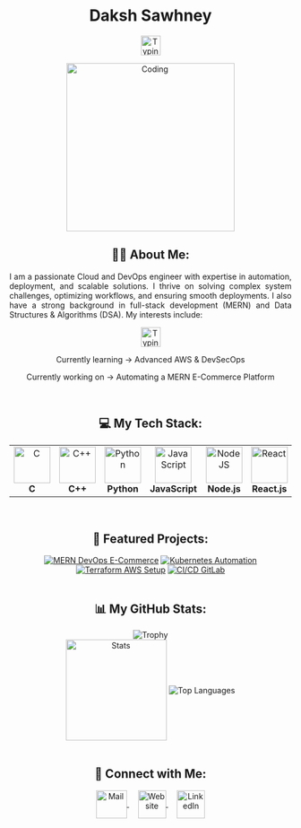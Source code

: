 <h1 align="center">Daksh Sawhney</h1>
<p align="center">
   <img src="https://readme-typing-svg.demolab.com?font=Roboto+Slab&color=%237E3ACE&size=30&center=true&vCenter=true&width=450&duration=1500&pause=1000&lines=Cloud+Engineer;DevOps+Enthusiast;MERN+Stack+Developer;DSA+Practitioner" width="auto" height="35" alt="Typing"/>
</p>
<p align="center">
  <img src="https://res.cloudinary.com/dry07iyvo/image/upload/v1735366890/coding_utrxxa.gif" width="300" height="auto" alt="Coding"/>
</p>
<h2 align="center">👨‍💻 About Me:</h2>
<p align="justify">I am a passionate Cloud and DevOps engineer with expertise in automation, deployment, and scalable solutions. I thrive on solving complex system challenges, optimizing workflows, and ensuring smooth deployments. I also have a strong background in full-stack development (MERN) and Data Structures & Algorithms (DSA). My interests include:</p>
<p align="center">
   <img src="https://readme-typing-svg.demolab.com?font=Roboto+Slab&color=%237E3ACE&size=30&center=true&vCenter=true&width=450&duration=1500&pause=1000&lines=Cloud+Computing;DevOps;Kubernetes;AWS;CI/CD+Automation" width="auto" height="35" alt="Typing"/>
</p>
<p align="center">Currently learning -> Advanced AWS & DevSecOps</p>
<p align="center">Currently working on -> Automating a MERN E-Commerce Platform</p>
<br>
<h2 align="center">💻 My Tech Stack:</h2>
<table align="center">
<tr>
   <td align="center"><img src="https://cdn.worldvectorlogo.com/logos/c-1.svg" width="65" height="65" alt="C"/><br><b>C</b></td>
   <td align="center"><img src="https://cdn.worldvectorlogo.com/logos/c.svg" width="65" height="65" alt="C++"/><br><b>C++</b></td>
   <td align="center"><img src="https://cdn.worldvectorlogo.com/logos/python-5.svg" width="65" height="65" alt="Python"/><br><b>Python</b></td>
   <td align="center"><img src="https://cdn.worldvectorlogo.com/logos/javascript.svg" width="65" height="65" alt="JavaScript"/><br><b>JavaScript</b></td>
   <td align="center"><img src="https://cdn.worldvectorlogo.com/logos/nodejs-icon.svg" width="65" height="65" alt="NodeJS"/><br><b>Node.js</b></td>
   <td align="center"><img src="https://cdn.worldvectorlogo.com/logos/react-1.svg" width="65" height="65" alt="React"/><br><b>React.js</b></td>
   <td align="center"><img src="https://cdn.worldvectorlogo.com/logos/mongodb-icon-1-1.svg" width="65" height="65" alt="MongoDB"/><br><b>MongoDB</b></td>
   <td align="center"><img src="https://cdn.worldvectorlogo.com/logos/docker-icon.svg" width="65" height="65" alt="Docker"/><br><b>Docker</b></td>
   <td align="center"><img src="https://cdn.worldvectorlogo.com/logos/kubernetes.svg" width="65" height="65" alt="Kubernetes"/><br><b>Kubernetes</b></td>
   <td align="center"><img src="https://cdn.worldvectorlogo.com/logos/aws-2.svg" width="65" height="65" alt="AWS"/><br><b>AWS</b></td>
   <td align="center"><img src="https://cdn.worldvectorlogo.com/logos/terraform-enterprise.svg" width="65" height="65" alt="Terraform"/><br><b>Terraform</b></td>
   <td align="center"><img src="https://cdn.worldvectorlogo.com/logos/git-icon.svg" width="65" height="65" alt="Git"/><br><b>Git</b></td>
</tr>
</table>
<br>
<h2 align="center">📕 Featured Projects:</h2>
<div align="center">
<a href="https://github.com/dakshsir/mern-ecommerce-devops"><img src="https://github-readme-stats.vercel.app/api/pin/?username=dakshsir&repo=mern-ecommerce-devops&theme=transparent" alt="MERN DevOps E-Commerce"></a>
<a href="https://github.com/dakshsir/kubernetes-cluster-automation"><img src="https://github-readme-stats.vercel.app/api/pin/?username=dakshsir&repo=kubernetes-cluster-automation&theme=transparent" alt="Kubernetes Automation"></a>
<a href="https://github.com/dakshsir/terraform-aws-setup"><img src="https://github-readme-stats.vercel.app/api/pin/?username=dakshsir&repo=terraform-aws-setup&theme=transparent" alt="Terraform AWS Setup"></a>
<a href="https://github.com/dakshsir/cicd-gitlab"><img src="https://github-readme-stats.vercel.app/api/pin/?username=dakshsir&repo=cicd-gitlab&theme=transparent" alt="CI/CD GitLab"></a>
</div>
<br>
<h2 align="center">📊 My GitHub Stats:</h2>
<div align=center>
  <img src="https://github-profile-trophy.vercel.app/?username=dakshsir&row=2&column=3&no-bg=true&margin-w=2&margin-h=2&no-frame=true" alt="Trophy"/>
</div>
<div align="center">
  <img align="center" src="http://github-profile-summary-cards.vercel.app/api/cards/stats?username=dakshsir&theme=transparent" height="180em" alt="Stats"/>
  <img align="center" src="https://github-readme-stats.vercel.app/api/top-langs?username=dakshsir&hide_border=true&no-bg=true&no-frame=true&layout=compact&theme=transparent&langs_count=8" alt="Top Languages"/>
</div>
<br>
<h2 align="center">🔗 Connect with Me:</h2>
<p align="center">
  <a href="mailto:dakshsir@gmail.com">
    <img align="center" src="https://cdn.worldvectorlogo.com/logos/official-gmail-icon-2020-.svg" width="55" height="50" alt="Mail" />
  </a>
  &nbsp;&nbsp;&nbsp;
  <a href="https://dakshsir.vercel.app">
    <img align="center" src="https://cdn.worldvectorlogo.com/logos/chrome-modern-.svg" width="50" height="50" alt="Website"/>
  </a>
  &nbsp;&nbsp;&nbsp;
  <a href="https://linkedin.com/in/dakshsir/">
    <img align="center" src="https://cdn.worldvectorlogo.com/logos/linkedin-icon-3.svg" width="50" height="50" alt="LinkedIn"/>
  </a>
</p>
